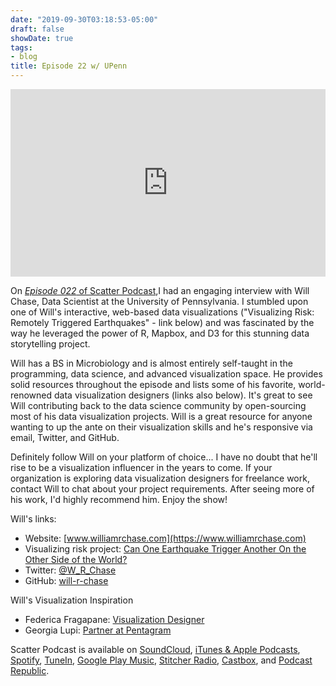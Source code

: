 ```yaml
---
date: "2019-09-30T03:18:53-05:00"
draft: false
showDate: true
tags:
- blog
title: Episode 22 w/ UPenn
---
```


<iframe width="100%" height="300" scrolling="no" frameborder="no" allow="autoplay" src="https://w.soundcloud.com/player/?url=https%3A//api.soundcloud.com/tracks/686840827&color=%23ff5500&auto_play=false&hide_related=false&show_comments=true&show_user=true&show_reposts=false&show_teaser=true&visual=true"></iframe>
<br/>

On [_Episode 022_ of Scatter Podcast](https://soundcloud.com/scatterpodcast/episode-022),I had an engaging interview with Will Chase, Data Scientist at the University of Pennsylvania. I stumbled upon one of Will's interactive, web-based data visualizations ("Visualizing Risk: Remotely Triggered Earthquakes" - link below) and was fascinated by the way he leveraged the power of R, Mapbox, and D3 for this stunning data storytelling project.

Will has a BS in Microbiology and is almost entirely self-taught in the programming, data science, and advanced visualization space. He provides solid resources throughout the episode and lists some of his favorite, world-renowned data visualization designers (links also below). It's great to see Will contributing back to the data science community by open-sourcing most of his data visualization projects. Will is a great resource for anyone wanting to up the ante on their visualization skills and he's responsive via email, Twitter, and GitHub.

Definitely follow Will on your platform of choice... I have no doubt that he'll rise to be a visualization influencer in the years to come. If your organization is exploring data visualization designers for freelance work, contact Will to chat about your project requirements. After seeing more of his work, I'd highly recommend him. Enjoy the show!

Will's links:

* Website: [www.williamrchase.com](https://www.williamrchase.com)
* Visualizing risk project: [Can One Earthquake Trigger Another On the Other Side of the World?](https://will-r-chase.github.io/eq_bw/)
* Twitter: [@W_R_Chase](https://twitter.com/W_R_Chase)
* GitHub: [will-r-chase](https://github.com/will-r-chase)

Will's Visualization Inspiration

* Federica Fragapane: [Visualization Designer](https://www.behance.net/FedericaFragapane)
* Georgia Lupi: [Partner at Pentagram](https://www.pentagram.com/about/giorgia-lupi)

Scatter Podcast is available on [SoundCloud](https://soundcloud.com/scatterpodcast), [iTunes & Apple Podcasts](https://podcasts.apple.com/us/podcast/scatter-podcast/id1458544194), [Spotify](https://open.spotify.com/show/64UpJwByrdsrLSYObuEeHx?si=n_UlBzrYQv6ptBjeXfSOsw), [TuneIn](https://tunein.com/podcasts/Business--Economics-Podcasts/Scatter-Podcast-p1216105/), [Google Play Music](https://playmusic.app.goo.gl/?ibi=com.google.PlayMusic&isi=691797987&ius=googleplaymusic&apn=com.google.android.music&link=https://play.google.com/music/m/Iqayzaqkmvhu5op3yehzbj5bus4?t%3DScatter_Podcast%26pcampaignid%3DMKT-na-all-co-pr-mu-pod-16), [Stitcher Radio](https://www.stitcher.com/podcast/scatter-podcast/httpssoundcloudcomscatterpodcast), [Castbox](https://castbox.fm/channel/id2083174), and [Podcast Republic](https://www.podcastrepublic.net/podcast/1458544194).